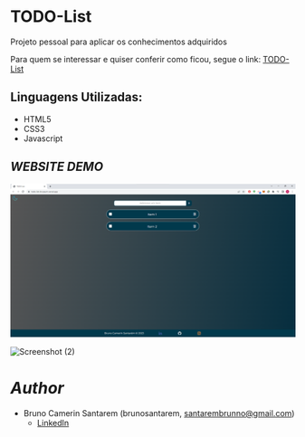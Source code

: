 # TODO-List
Projeto pessoal para aplicar os conhecimentos adquiridos

Para quem se interessar e quiser conferir como ficou, segue o link:
[TODO-List](https://todo-list-bruzaum.vercel.app/)

## Linguagens Utilizadas:

* HTML5
* CSS3
* Javascript

## *WEBSITE DEMO*
![Screenshot (1)](https://github.com/Bruzaum/TODO-List/blob/67a4ba7d0d20ea1960e06833905e1c73f4d8f187/assets/ToDoList%201.png)

![Screenshot (2)](endereco)

# *Author*

* Bruno Camerin Santarem (brunosantarem, santarembrunno@gmail.com)
  - [LinkedIn](https://www.linkedin.com/in/bruno-santarem-bbb2aa1ab/)
